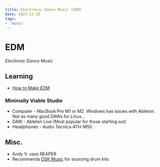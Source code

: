 ```yaml
---
title: Electronic Dance Music (EDM)
date: 2023-11-25
tags:
- 'music'
---
```


# EDM

_Electronic Dance Music_

## Learning

* [How to Make EDM](https://www.edmprod.com/how-to-make-electronic-music/)

### Minimally Viable Studio

* Computer - MacBook Pro M1 or M2. Windows has issues with Ableton. Not as many good DAWs for Linux...
* DAW - Ableton Live (Most popular for those starting out)
* Headphones - Audio Tecnica ATH-M50

## Misc.

* Andy V. uses REAPER
* Recommends [DSK Music](https://www.dskmusic.com/) for sourcing drum kits